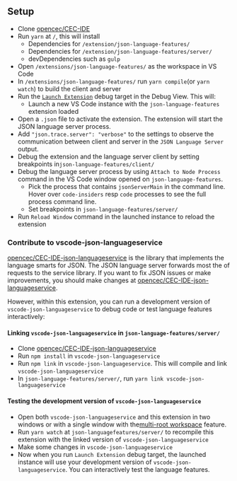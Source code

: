 ## Setup

- Clone [opencec/CEC-IDE](https://github.com/opencec/CEC-IDE)
- Run `yarn` at `/`, this will install
	- Dependencies for `/extension/json-language-features/`
	- Dependencies for `/extension/json-language-features/server/`
	- devDependencies such as `gulp`
- Open `/extensions/json-language-features/` as the workspace in VS Code
- In `/extensions/json-language-features/` run `yarn compile`(or `yarn watch`) to build the client and server
- Run the [`Launch Extension`](https://github.com/opencec/CEC-IDE/blob/master/extensions/json-language-features/.vscode/launch.json) debug target in the Debug View. This will:
	- Launch a new VS Code instance with the `json-language-features` extension loaded
- Open a `.json` file to activate the extension. The extension will start the JSON language server process.
- Add `"json.trace.server": "verbose"` to the settings to observe the communication between client and server in the `JSON Language Server` output.
- Debug the extension and the language server client by setting breakpoints in`json-language-features/client/`
- Debug the language server process by using `Attach to Node Process` command in the  VS Code window opened on `json-language-features`.
  - Pick the process that contains `jsonServerMain` in the command line. Hover over `code-insiders` resp `code` processes to see the full process command line.
  - Set breakpoints in `json-language-features/server/`
- Run `Reload Window` command in the launched instance to reload the extension


### Contribute to vscode-json-languageservice

[opencec/CEC-IDE-json-languageservice](https://github.com/opencec/CEC-IDE-json-languageservice) is the library that implements the language smarts for JSON.
The JSON language server forwards most the of requests to the service library.
If you want to fix JSON issues or make improvements, you should make changes at [opencec/CEC-IDE-json-languageservice](https://github.com/opencec/CEC-IDE-json-languageservice).

However, within this extension, you can run a development version of `vscode-json-languageservice` to debug code or test language features interactively:

#### Linking `vscode-json-languageservice` in `json-language-features/server/`

- Clone [opencec/CEC-IDE-json-languageservice](https://github.com/opencec/CEC-IDE-json-languageservice)
- Run `npm install` in `vscode-json-languageservice`
- Run `npm link` in `vscode-json-languageservice`. This will compile and link `vscode-json-languageservice`
- In `json-language-features/server/`, run `yarn link vscode-json-languageservice`

#### Testing the development version of `vscode-json-languageservice`

- Open both `vscode-json-languageservice` and this extension in two windows or with a single window with the[multi-root workspace](https://code.visualstudio.com/docs/editor/multi-root-workspaces) feature.
- Run `yarn watch` at `json-languagefeatures/server/` to recompile this extension with the linked version of `vscode-json-languageservice`
- Make some changes in `vscode-json-languageservice`
- Now when you run `Launch Extension` debug target, the launched instance will use your development version of `vscode-json-languageservice`. You can interactively test the language features.
